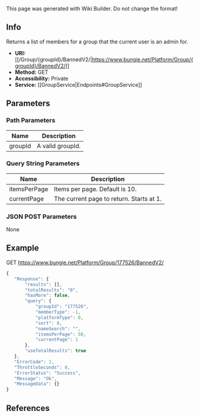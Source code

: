 <span class="wiki-builder">This page was generated with Wiki Builder. Do not change the format!</span>

## Info
Returns a list of members for a group that the current user is an admin for.
* **URI:** [[/Group/{groupId}/BannedV2/|https://www.bungie.net/Platform/Group/{groupId}/BannedV2/]]
* **Method:** GET
* **Accessibility:** Private
* **Service:** [[GroupService|Endpoints#GroupService]]

## Parameters
### Path Parameters
Name | Description
---- | -----------
groupId | A valid groupId.

### Query String Parameters
Name | Description
---- | -----------
itemsPerPage | Items per page. Default is 10.
currentPage | The current page to return. Starts at 1.

### JSON POST Parameters
None

## Example
GET https://www.bungie.net/Platform/Group/177526/BannedV2/
 ```javascript
{
    "Response": {
        "results": [],
        "totalResults": "0",
        "hasMore": false,
        "query": {
            "groupId": "177526",
            "memberType": -1,
            "platformType": 0,
            "sort": 0,
            "nameSearch": "",
            "itemsPerPage": 50,
            "currentPage": 1
        },
        "useTotalResults": true
    },
    "ErrorCode": 1,
    "ThrottleSeconds": 0,
    "ErrorStatus": "Success",
    "Message": "Ok",
    "MessageData": {}
}
```

## References

